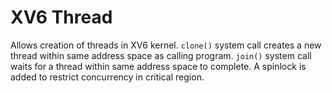 # XV6 Thread

Allows creation of threads in XV6 kernel. `clone()` system call creates a new thread within same address space as calling program. `join()` system call waits for a thread within same address space to complete. A spinlock is added to restrict concurrency in critical region. 
